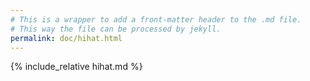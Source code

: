 ```yaml
---
# This is a wrapper to add a front-matter header to the .md file.
# This way the file can be processed by jekyll.
permalink: doc/hihat.html
---
```


{% include_relative hihat.md %}
